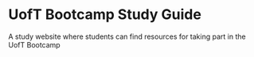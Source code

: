 # UofT Bootcamp Study Guide
A study website where students can find resources for taking part in the UofT Bootcamp
